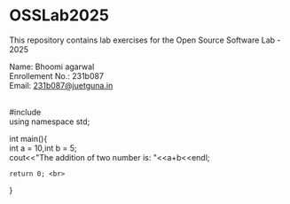 # OSSLab2025
This repository contains lab exercises for the Open Source Software Lab - 2025

Name: Bhoomi agarwal <br>
Enrollement No.: 231b087 <br>
Email: 231b087@juetguna.in <br>

<br>
#include<iostream> <br> 
using namespace std; <br>

int main(){ <br>
	int a = 10,int b = 5; <br>
	cout<<"The addition of two number is: "<<a+b<<endl; <br>

	return 0; <br>
}
